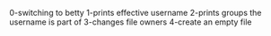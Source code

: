 0-switching to betty
1-prints effective username
2-prints groups the username is part of
3-changes file owners
4-create an empty file
